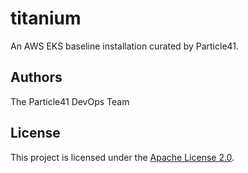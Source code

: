 # titanium

An AWS EKS baseline installation curated by Particle41.

[//]: # (BEGIN_TF_DOCS)
[//]: # (END_TF_DOCS)

## Authors

The Particle41 DevOps Team

## License

This project is licensed under the [Apache License 2.0](LICENSE.md).
